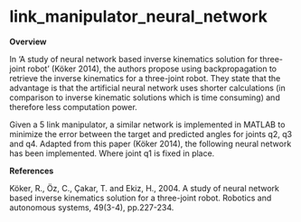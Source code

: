 # link_manipulator_neural_network
<strong>Overview</strong>

In ‘A study of neural network based inverse kinematics solution for three-joint robot’ (Köker 2014), the authors propose using backpropagation to retrieve the inverse kinematics for a three-joint robot. They state that the advantage is that the artificial neural network uses shorter calculations (in comparison to inverse kinematic solutions which is time consuming) and therefore less computation power.

Given a 5 link manipulator, a similar network is implemented in MATLAB to minimize the error between the target and predicted angles for joints q2, q3 and q4. Adapted from this paper (Köker 2014), the following neural network has been implemented. Where joint q1 is fixed in place.

<strong>References</strong>

Köker, R., Öz, C., Çakar, T. and Ekiz, H., 2004. A study of neural network based inverse kinematics
solution for a three-joint robot. Robotics and autonomous systems, 49(3-4), pp.227-234.
